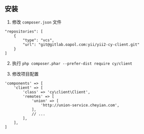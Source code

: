 ## 安装

1. 修改 `composer.json` 文件


```
"repositories": [
    {
        "type": "vcs",
        "url": "git@gitlab.oapol.com:yii/yii2-cy-client.git"
    }
]
```

2. 执行 `php composer.phar --prefer-dist require cy/client`

3. 修改项目配置

```
'components' => [
    'client' => [
        'class' => 'cy\client\Client',
        'remotes' => [
            'union' => [
                'http://union-service.cheyian.com',
            ],
            // ...
        ],
    ],
]
```
